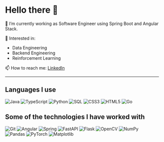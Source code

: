 # Hello there 👋

🔭 I’m currently working as Software Engineer using Spring Boot and Angular Stack.

🌱 Interested in:
- Data Engineering
- Backend Engineering
- Reinforcement Learning

📫 How to reach me: [LinkedIn](linkedin.com/in/yuanqingyeoh/)

---

## Languages I use

![Java](https://img.shields.io/badge/java-%23ED8B00.svg?style=flat&logo=java&logoColor=white)
![TypeScript](https://img.shields.io/badge/typescript-%23007ACC.svg?style=flat&logo=typescript&logoColor=white)
![Python](https://img.shields.io/badge/python-3670A0?style=flat&logo=python&logoColor=white)
![SQL](https://img.shields.io/badge/-SQL-000000?style=flat&logo=postgresql)
![CSS3](https://img.shields.io/badge/css3-%231572B6.svg?style=flat&logo=css3&logoColor=white)
![HTML5](https://img.shields.io/badge/html5-%23E34F26.svg?style=flat&logo=html5&logoColor=white)
![Go](https://img.shields.io/badge/go-%2300ADD8.svg?style=flat&logo=go&logoColor=white)

## Some of the technologies I have worked with

![Git](https://img.shields.io/badge/git-%23F05033.svg?style=flat&logo=git&logoColor=white)
![Angular](https://img.shields.io/badge/angular-%23DD0031.svg?style=flat&logo=angular&logoColor=white)
![Spring](https://img.shields.io/badge/spring-%236DB33F.svg?style=flat&logo=spring&logoColor=white)
![FastAPI](https://img.shields.io/badge/FastAPI-005571?style=flat&logo=fastapi)
![Flask](https://img.shields.io/badge/flask-%23000.svg?style=flat&logo=flask&logoColor=white)
![OpenCV](https://img.shields.io/badge/opencv-%23white.svg?style=flat&logo=opencv&logoColor=white)
![NumPy](https://img.shields.io/badge/numpy-%23013243.svg?style=flat&logo=numpy&logoColor=white)
![Pandas](https://img.shields.io/badge/pandas-%23150458.svg?style=flat&logo=pandas&logoColor=white)
![PyTorch](https://img.shields.io/badge/PyTorch-%23EE4C2C.svg?style=flat&logo=PyTorch&logoColor=white)
![Matplotlib](https://img.shields.io/badge/Matplotlib-%23ffffff.svg?style=flat&logo=Matplotlib&logoColor=white)

<br/>



<!--
**yuanqingyeoh/yuanqingyeoh** is a ✨ _special_ ✨ repository because its `README.md` (this file) appears on your GitHub profile.

Here are some ideas to get you started:

- 🔭 I’m currently working on ...
- 🌱 I’m currently learning ...
- 👯 I’m looking to collaborate on ...
- 🤔 I’m looking for help with ...
- 💬 Ask me about ...
- 📫 How to reach me: ...
- 😄 Pronouns: ...
- ⚡ Fun fact: ...
-->
